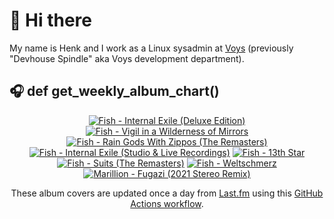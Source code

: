 # 👋 Hi there

My name is Henk and I work as a Linux sysadmin at <a href="https://www.voys.co/about/">Voys</a> (previously "Devhouse Spindle" aka Voys development department).

## 🎧 def get_weekly_album_chart()
<!-- lastfm -->
<p align="center"><a href="https://www.last.fm/music/Fish/Internal+Exile+(Deluxe+Edition)"><img src="https://lastfm.freetls.fastly.net/i/u/64s/30e614e533fd0e12721f081313984491.jpg" title="Fish - Internal Exile (Deluxe Edition)"></a> <a href="https://www.last.fm/music/Fish/Vigil+in+a+Wilderness+of+Mirrors"><img src="https://lastfm.freetls.fastly.net/i/u/64s/cd9f5196f7d67afaa4afe7379c488783.jpg" title="Fish - Vigil in a Wilderness of Mirrors"></a> <a href="https://www.last.fm/music/Fish/Rain+Gods+With+Zippos+(The+Remasters)"><img src="https://lastfm.freetls.fastly.net/i/u/64s/89a27575a5f1576b071751172a7f99ae.jpg" title="Fish - Rain Gods With Zippos (The Remasters)"></a> <a href="https://www.last.fm/music/Fish/Internal+Exile+(Studio+&+Live+Recordings)"><img src="https://lastfm.freetls.fastly.net/i/u/64s/c6f2d046987350112e323af5bc001b05.jpg" title="Fish - Internal Exile (Studio & Live Recordings)"></a> <a href="https://www.last.fm/music/Fish/13th+Star"><img src="https://lastfm.freetls.fastly.net/i/u/64s/50ce1aaf8daeab5018f1a9816eca434a.jpg" title="Fish - 13th Star"></a> <a href="https://www.last.fm/music/Fish/Suits+(The+Remasters)"><img src="https://lastfm.freetls.fastly.net/i/u/64s/ee2074cac62e65d154a447f2a817810d.jpg" title="Fish - Suits (The Remasters)"></a> <a href="https://www.last.fm/music/Fish/Weltschmerz"><img src="https://lastfm.freetls.fastly.net/i/u/64s/4efbbd849566e66b3b89d9f6f379f393.jpg" title="Fish - Weltschmerz"></a> <a href="https://www.last.fm/music/Marillion/Fugazi+(2021+Stereo+Remix)"><img src="https://lastfm.freetls.fastly.net/i/u/64s/122763fbff98d0c581d6ee6a00509d98.jpg" title="Marillion - Fugazi (2021 Stereo Remix)"></a> </p>

<p align="center">These album covers are updated once a day from <a href="https://www.last.fm/user/hbokh">Last.fm</a> using this <a href="https://github.com/marketplace/actions/lastfm-to-markdown">GitHub Actions workflow</a>.</p>
